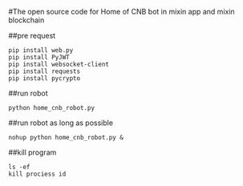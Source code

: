 #The open source code for Home of CNB bot in mixin app and mixin blockchain

##pre request
```
pip install web.py
pip install PyJWT
pip install websocket-client
pip install requests
pip install pycrypto
```


##run robot 
```
python home_cnb_robot.py
```

##run robot as long as possible
```
nohup python home_cnb_robot.py &
```

##kill program
```
ls -ef
kill prociess id
```


